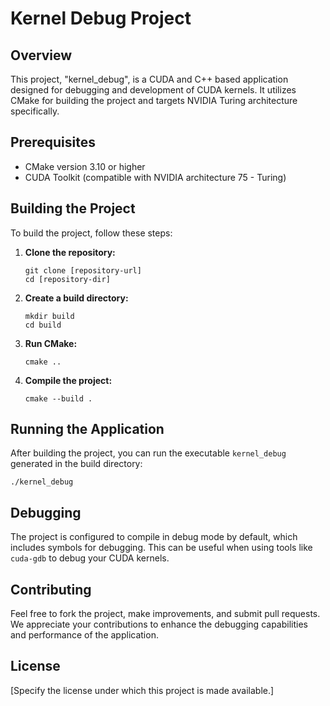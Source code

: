 
# Kernel Debug Project

## Overview
This project, "kernel_debug", is a CUDA and C++ based application designed for debugging and development of CUDA kernels. It utilizes CMake for building the project and targets NVIDIA Turing architecture specifically.

## Prerequisites
- CMake version 3.10 or higher
- CUDA Toolkit (compatible with NVIDIA architecture 75 - Turing)

## Building the Project

To build the project, follow these steps:

1. **Clone the repository:**
   ```
   git clone [repository-url]
   cd [repository-dir]
   ```

2. **Create a build directory:**
   ```
   mkdir build
   cd build
   ```

3. **Run CMake:**
   ```
   cmake ..
   ```

4. **Compile the project:**
   ```
   cmake --build .
   ```

## Running the Application

After building the project, you can run the executable `kernel_debug` generated in the build directory:

```
./kernel_debug
```

## Debugging

The project is configured to compile in debug mode by default, which includes symbols for debugging. This can be useful when using tools like `cuda-gdb` to debug your CUDA kernels.

## Contributing

Feel free to fork the project, make improvements, and submit pull requests. We appreciate your contributions to enhance the debugging capabilities and performance of the application.

## License

[Specify the license under which this project is made available.]

